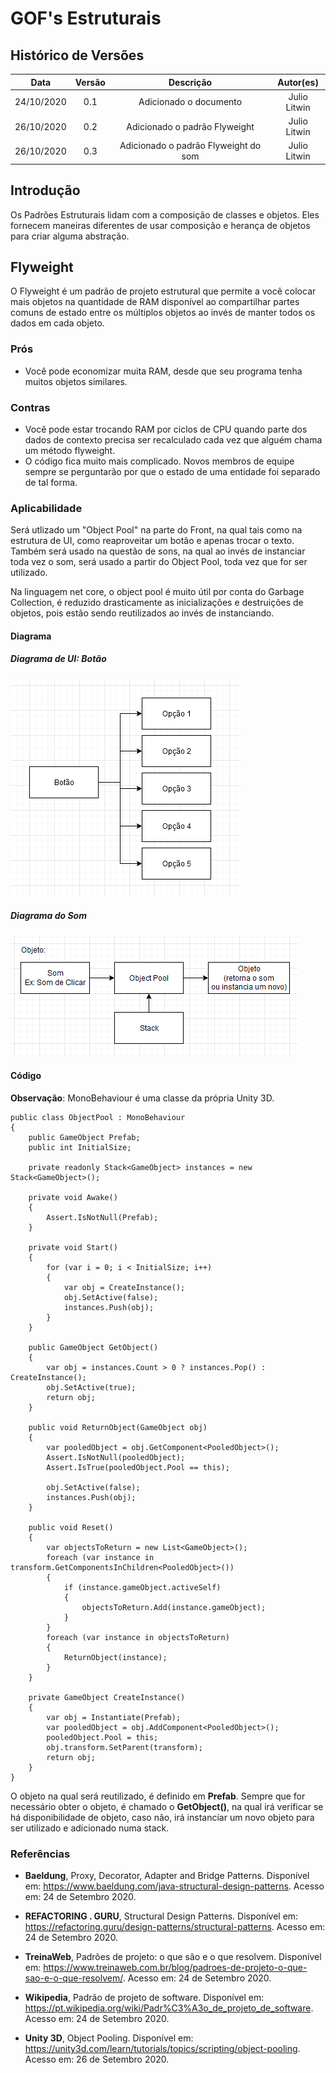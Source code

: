 # GOF's Estruturais

## Histórico de Versões

|   Data   | Versão |           Descrição           |             Autor(es)              |
|:--------:|:------:|:-----------------------------:|:----------------------------------:|
| 24/10/2020 | 0.1 | Adicionado o documento | Julio Litwin |
| 26/10/2020 | 0.2 | Adicionado o padrão Flyweight | Julio Litwin |
| 26/10/2020 | 0.3 | Adicionado o padrão Flyweight do som | Julio Litwin |

## Introdução

Os Padrões Estruturais lidam com a composição de classes e objetos. Eles fornecem maneiras diferentes de usar composição e herança de objetos para criar alguma abstração.

## Flyweight
O Flyweight é um padrão de projeto estrutural que permite a você colocar mais objetos na quantidade de RAM disponível ao compartilhar partes comuns de estado entre os múltiplos objetos ao invés de manter todos os dados em cada objeto.

### Prós
- Você pode economizar muita RAM, desde que seu programa tenha muitos objetos similares.

### Contras
- Você pode estar trocando RAM por ciclos de CPU quando parte dos dados de contexto precisa ser recalculado cada vez que alguém chama um método flyweight.
- O código fica muito mais complicado. Novos membros de equipe sempre se perguntarão por que o estado de uma entidade foi separado de tal forma.

### Aplicabilidade
Será utlizado um "Object Pool" na parte do Front, na qual tais como na estrutura de UI, como reaproveitar um botão e apenas trocar o texto. Também será usado na questão de sons, na qual ao invés de instanciar toda vez o som, será usado a partir do Object Pool, toda vez que for ser utilizado.

Na linguagem net core, o object pool é muito útil por conta do Garbage Collection, é reduzido drasticamente as inicializações e destruições de objetos, pois estão sendo reutilizados ao invés de instanciando. 

#### Diagrama

##### Diagrama de UI: Botão
![FlyweightDiagrama](../img/diagramas/flyweight_ui_button.png)


##### Diagrama do Som
![FlyweightSomDiagrama](../img/diagramas/flyweight_som.png)

#### Código

**Observação**: MonoBehaviour é uma classe da própria Unity 3D.

```
public class ObjectPool : MonoBehaviour
{
    public GameObject Prefab;
    public int InitialSize;

    private readonly Stack<GameObject> instances = new Stack<GameObject>();

    private void Awake()
    {
        Assert.IsNotNull(Prefab);
    }

    private void Start()
    {
        for (var i = 0; i < InitialSize; i++)
        {
            var obj = CreateInstance();
            obj.SetActive(false);
            instances.Push(obj);
        }
    }

    public GameObject GetObject()
    {
        var obj = instances.Count > 0 ? instances.Pop() : CreateInstance();
        obj.SetActive(true);
        return obj;
    }

    public void ReturnObject(GameObject obj)
    {
        var pooledObject = obj.GetComponent<PooledObject>();
        Assert.IsNotNull(pooledObject);
        Assert.IsTrue(pooledObject.Pool == this);

        obj.SetActive(false);
        instances.Push(obj);
    }

    public void Reset()
    {
        var objectsToReturn = new List<GameObject>();
        foreach (var instance in transform.GetComponentsInChildren<PooledObject>())
        {
            if (instance.gameObject.activeSelf)
            {
                objectsToReturn.Add(instance.gameObject);
            }
        }
        foreach (var instance in objectsToReturn)
        {
            ReturnObject(instance);
        }
    }

    private GameObject CreateInstance()
    {
        var obj = Instantiate(Prefab);
        var pooledObject = obj.AddComponent<PooledObject>();
        pooledObject.Pool = this;
        obj.transform.SetParent(transform);
        return obj;
    }
}
```

O objeto na qual será reutilizado, é definido em **Prefab**. Sempre que for necessário obter o objeto, é chamado o **GetObject()**, na qual irá verificar se há disponibilidade de objeto, caso não, irá instanciar um novo objeto para ser utilizado e adicionado numa stack.

### Referências

- **Baeldung**, Proxy, Decorator, Adapter and Bridge Patterns. Disponível em: <https://www.baeldung.com/java-structural-design-patterns>. Acesso em: 24 de Setembro 2020.

- **REFACTORING . GURU**, Structural Design Patterns. Disponível em: <https://refactoring.guru/design-patterns/structural-patterns>. Acesso em: 24 de Setembro 2020.

- **TreinaWeb**, Padrões de projeto: o que são e o que resolvem. Disponível em: <https://www.treinaweb.com.br/blog/padroes-de-projeto-o-que-sao-e-o-que-resolvem/>. Acesso em: 24 de Setembro 2020.

- **Wikipedia**, Padrão de projeto de software. Disponível em: <https://pt.wikipedia.org/wiki/Padr%C3%A3o_de_projeto_de_software>. Acesso em: 24 de Setembro 2020.

- **Unity 3D**, Object Pooling. Disponível em: <https://unity3d.com/learn/tutorials/topics/scripting/object-pooling>. Acesso em: 26 de Setembro 2020.